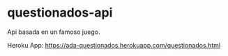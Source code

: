 # questionados-api

Api basada en un famoso juego.

Heroku App: https://ada-questionados.herokuapp.com/questionados.html

